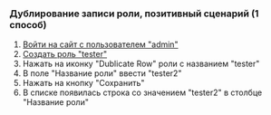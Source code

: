 ### Дублирование записи роли, позитивный сценарий (1 способ)

1. [Войти на сайт с пользователем "admin"](../../../../0.%20Шаги/1.%20Войти%20на%20сайт%20с%20пользователем%20username.md)
1. [Создать роль "tester"](../../../../0.%20Шаги/4.%20Создать%20роль%20с%20именем%20tester.md)
1. Нажать на иконку "Dublicate Row" роли с названием "tester"
1. В поле "Название роли" ввести "tester2"
1. Нажать на кнопку "Сохранить"
1. В списке появилась строка со значением "tester2" в столбце "Название роли"
